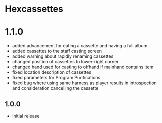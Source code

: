 # Hexcassettes

# 1.1.0
- added advancement for eating a cassette and having a full album
- added cassettes to the staff casting screen
- added warning about rapidly renaming cassettes
- changed position of cassettes to lower-right corner
- changed hand used for casting to offhand if mainhand contains item
- fixed location description of cassettes
- fixed parameters for Program Purifications
- fixed bug where using same harness as player results in introspection and consideration cancelling the cassette

## 1.0.0
- initial release